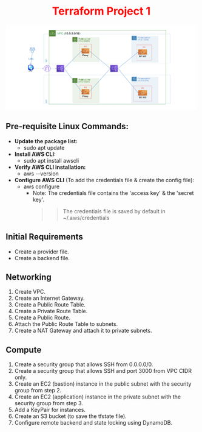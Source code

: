 <div align="center">
  <h1 style="color: red;">Terraform Project 1</h1>
</div>

![Image Alt Text](https://github.com/nadamagdy01/Terraform/blob/46aad55ebdc272567101509e98c02bcfe1069779/infrastructure.png)


## Pre-requisite Linux Commands:

- **Update the package list:**
  - sudo apt update
- **Install AWS CLI:**
  - sudo apt install awscli
- **Verify AWS CLI installation:**
  - aws --version
- **Configure AWS CLI** (To add the credentials file & create the config file):
  - aws configure
    - Note: The credentials file contains the 'access key' & the 'secret key'.
        >> The credentials file is saved by default in ~/.aws/credentials 

## Initial Requirements

- Create a provider file.
- Create a backend file.

## Networking

1. Create VPC.
2. Create an Internet Gateway.
3. Create a Public Route Table.
4. Create a Private Route Table.
5. Create a Public Route.
6. Attach the Public Route Table to subnets.
7. Create a NAT Gateway and attach it to private subnets.

## Compute

1. Create a security group that allows SSH from 0.0.0.0/0.
2. Create a security group that allows SSH and port 3000 from VPC CIDR only.
3. Create an EC2 (bastion) instance in the public subnet with the security group from step 2.
4. Create an EC2 (application) instance in the private subnet with the security group from step 3.
5. Add a KeyPair for instances.
6. Create an S3 bucket (to save the tfstate file).
7. Configure remote backend and state locking using DynamoDB.

